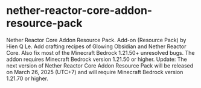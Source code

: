 # nether-reactor-core-addon-resource-pack
Nether Reactor Core Addon Resource Pack.
Add-on (Resource Pack) by Hien Q Le.
Add crafting recipes of Glowing Obsidian and Nether Reactor Core.
Also fix most of the Minecraft Bedrock 1.21.50+ unresolved bugs.
The addon requires Minecraft Bedrock version 1.21.50 or higher.
Update: The next version of Nether Reactor Core Addon Resource Pack will be released on March 26, 2025 (UTC+7) and will require Minecraft Bedrock version 1.21.70 or higher.
